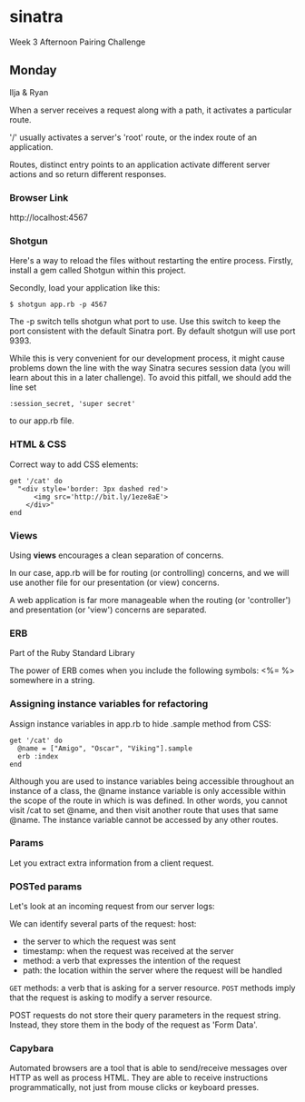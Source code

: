 # sinatra
Week 3 Afternoon Pairing Challenge

## Monday
Ilja & Ryan


When a server receives a request along with a path, it activates a particular route.

'/' usually activates a server's 'root' route, or the index route of an application.

Routes, distinct entry points to an application activate different server actions and so return different responses.

### Browser Link

http://localhost:4567

### Shotgun

Here's a way to reload the files without restarting the entire process.
Firstly, install a gem called Shotgun within this project.

Secondly, load your application like this:
```
$ shotgun app.rb -p 4567
```
The -p switch tells shotgun what port to use. Use this switch to keep the port consistent with the default Sinatra port. By default shotgun will use port 9393.

While this is very convenient for our development process, it might cause problems down the line with the way Sinatra secures session data (you will learn about this in a later challenge). To avoid this pitfall, we should add the line set
```
:session_secret, 'super secret'
```
to our app.rb file.


### HTML & CSS

Correct way to add CSS elements:
```
get '/cat' do
  "<div style='border: 3px dashed red'>
      <img src='http://bit.ly/1eze8aE'>
    </div>"
end
```

### Views

Using **views** encourages a clean separation of concerns.

In our case, app.rb will be for routing (or controlling) concerns, and we will use another file for our presentation (or view) concerns.

A web application is far more manageable when the routing (or 'controller') and presentation (or 'view') concerns are separated.

### ERB

Part of the Ruby Standard Library

The power of ERB comes when you include the following symbols: <%= %> somewhere in a string.

### Assigning instance variables for refactoring

Assign instance variables in app.rb to hide .sample method from CSS:
```
get '/cat' do
  @name = ["Amigo", "Oscar", "Viking"].sample
  erb :index
end
```
Although you are used to instance variables being accessible throughout an instance of a class, the @name instance variable is only accessible within the scope of the route in which is was defined. In other words, you cannot visit /cat to set @name, and then visit another route that uses that same @name. The instance variable cannot be accessed by any other routes.

### Params
Let you extract extra information from a client request.

### POSTed params

Let's look at an incoming request from our server logs:

We can identify several parts of the request:
host: 
- the server to which the request was sent
- timestamp: when the request was received at the server
- method: a verb that expresses the intention of the request
- path: the location within the server where the request will be handled

```GET``` methods: a verb that is asking for a server resource.
```POST``` methods imply that the request is asking to modify a server resource.

POST requests do not store their query parameters in the request string. Instead, they store them in the body of the request as 'Form Data'.

### Capybara

Automated browsers are a tool that is able to send/receive messages over HTTP as well as process HTML. They are able to receive instructions programmatically, not just from mouse clicks or keyboard presses.
